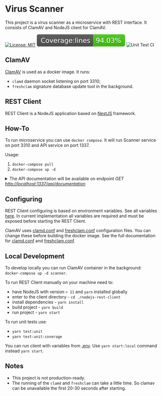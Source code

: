 # Virus Scanner

This project is a virus scanner as a microservice with REST interface. It consists of ClamAV and NodeJS client for ClamAV.

[![License: MIT](https://img.shields.io/badge/License-MIT-brightgreen.svg)](./LICENSE)
![](./nodejs-rest-client/badges/badge-lines.svg)
![Unit Test CI](https://github.com/pvarentsov/virus-scanner/workflows/Unit%20Test%20CI/badge.svg)

## ClamAV

[ClamAV](https://www.clamav.net/) is used as a docker image. It runs:
* `clamd` daemon socket listening on port 3310;
* `freshclam` signature database update tool in the background.

## REST Client

REST Client is a NodeJS application based on [NestJS](https://nestjs.com/) framework. 

## How-To

To run microservice you can use `docker compose`. It will run Scanner service on port 3310 and API service on port 1337.

Usage: 

1. `docker-compose pull`
2. `docker-compose up -d`

<details>
  <summary>
    The API documentation will be available on endpoint <i>GET <a href="http://localhost:1337/api/documentation" target="_blank" rel="noopener noreferrer">http://localhost:1337/api/documentation</a></i>
    
  </summary>
  
  </br>
  
  ![API documentation](./assets/readme.api-documentation.png)
  
</details>


## Configuring

REST Client configuring is based on environment variables. See all variables [here](nodejs-rest-client/env/.env). In current implementation all variables are required and must be exposed before starting the REST Client.

ClamAV uses [clamd.conf](scanner/clamav/docker/clamd.conf) and [freshclam.conf](scanner/clamav/docker/freshclam.conf) configuration files. You can change these before building the docker image. See the full documentation for [clamd.conf](https://linux.die.net/man/5/clamd.conf) and [freshclam.conf](https://linux.die.net/man/5/freshclam.conf).

## Local Development

To develop locally you can run ClamAV container in the background: `docker-compose up -d scanner`.

To run REST Client manually on your machine need to:
* have NodeJS with version `> 11` and `yarn` installed globally
* enter to the client directory - `cd ./nodejs-rest-client`
* install dependencies - `yarn install`
* build project - `yarn build`
* run project - `yarn start`

To run unit tests use:
* `yarn test:unit`
* `yarn test:unit:coverage`

You can run client with variables from [.env](nodejs-rest-client/env/.env). Use `yarn start:local` command instead `yarn start`.

## Notes

* This project is not production-ready. 
* The running of the `clamd` and `freshclam` can take a little time. So clamav can be unavailable the first 20-30 seconds after starting.
